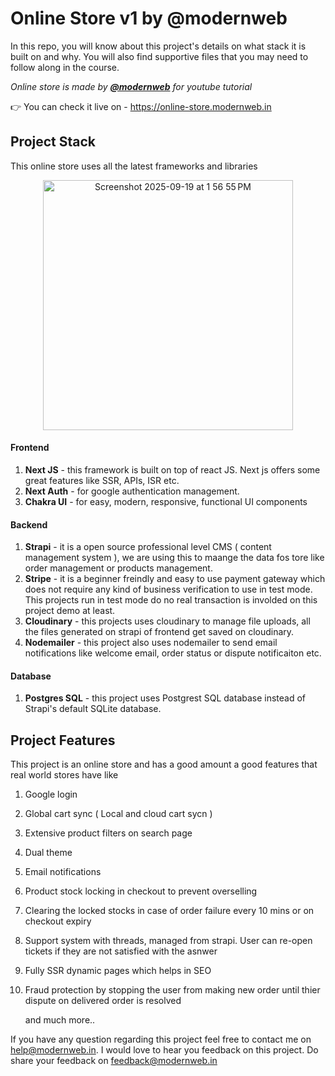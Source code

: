 # Online Store v1 by @modernweb

In this repo, you will know about this project's details on what stack it is built on and why. You will also find supportive files that you may need to follow along in the course.

*Online store is made by [**@modernweb**](https://youtube.com/@modernweb) for youtube tutorial* 

👉 You can check it live on - https://online-store.modernweb.in 

## Project Stack

This online store uses all the latest frameworks and libraries 
<br />
<p align="center">
 <img width="400" alt="Screenshot 2025-09-19 at 1 56 55 PM" src="https://github.com/user-attachments/assets/a19bbb8f-d6e1-4db5-bd58-c5282eb958c9" />
</p>

#### Frontend

<!--
<img width="2152" height="1353" style="margin-bottom:20px;" alt="Screenshot 2025-09-19 at 1 46 58 PM" src="https://github.com/user-attachments/assets/b9f07737-0135-4c37-b605-65b4afa7efe5" />
<br><br />
-->

1. **Next JS** - this framework is built on top of react JS. Next js offers some great features like SSR, APIs, ISR etc.
2. **Next Auth** - for google authentication management.
3. **Chakra UI** - for easy, modern, responsive, functional UI components

#### Backend

<!--
<img width="2540" height="1235" alt="Screenshot 2025-09-19 at 1 52 57 PM" src="https://github.com/user-attachments/assets/96efc03d-92f9-4c03-b663-60c685458e9b" />
-->
  
1. **Strapi** - it is a open source professional level CMS ( content management system ), we are using this to maange the data fos tore like order management or products management.
2.  **Stripe** - it is a beginner freindly and easy to use payment gateway which does not require any kind of business verification to use in test mode. This projects run in test mode do no real transaction is involded on this project demo at least.
3. **Cloudinary** - this projects uses cloudinary to manage file uploads, all the files generated on strapi of frontend get saved on cloudinary.
4. **Nodemailer** - this project also uses nodemailer to send email notifications like welcome email, order status or dispute notificaiton etc.

#### Database

1. **Postgres SQL** - this project uses Postgrest SQL database instead of Strapi's default SQLite database.
  
## Project Features

This project is an online store and has a good amount a good features that real world stores have like

1. Google login
2. Global cart sync ( Local and cloud cart sycn )
3. Extensive product filters on search page
4. Dual theme
5. Email notifications
6. Product stock locking in checkout to prevent overselling
7. Clearing the locked stocks in case of order failure every 10 mins or on checkout expiry
8. Support system with threads, managed from strapi. User can re-open tickets if they are not satisfied with the asnwer
9. Fully SSR dynamic pages which helps in SEO
10. Fraud protection by stopping the user from making new order until thier dispute on delivered order is resolved
    
    and much more..


If you have any question regarding this project feel free to contact me on help@modernweb.in. I would love to hear you feedback on this project. Do share your feedback on feedback@modernweb.in
